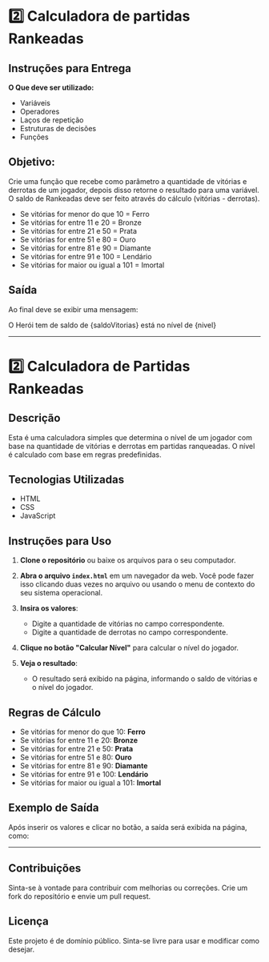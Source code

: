 # 2️⃣ Calculadora de partidas Rankeadas

## Instruções para Entrega

**O Que deve ser utilizado:**

- Variáveis
- Operadores
- Laços de repetição
- Estruturas de decisões
- Funções

## Objetivo:

Crie uma função que recebe como parâmetro a quantidade de vitórias e derrotas de um jogador, depois disso retorne o resultado para uma variável. O saldo de Rankeadas deve ser feito através do cálculo (vitórias - derrotas).

- Se vitórias for menor do que 10 = Ferro
- Se vitórias for entre 11 e 20 = Bronze
- Se vitórias for entre 21 e 50 = Prata
- Se vitórias for entre 51 e 80 = Ouro
- Se vitórias for entre 81 e 90 = Diamante
- Se vitórias for entre 91 e 100 = Lendário
- Se vitórias for maior ou igual a 101 = Imortal

## Saída

Ao final deve se exibir uma mensagem:

O Herói tem de saldo de {saldoVitorias} está no nível de {nivel}

---

# 2️⃣ Calculadora de Partidas Rankeadas

## Descrição

Esta é uma calculadora simples que determina o nível de um jogador com base na quantidade de vitórias e derrotas em partidas ranqueadas. O nível é calculado com base em regras predefinidas.

## Tecnologias Utilizadas

- HTML
- CSS
- JavaScript

## Instruções para Uso

1. **Clone o repositório** ou baixe os arquivos para o seu computador.

2. **Abra o arquivo `index.html`** em um navegador da web. Você pode fazer isso clicando duas vezes no arquivo ou usando o menu de contexto do seu sistema operacional.

3. **Insira os valores**:
   - Digite a quantidade de vitórias no campo correspondente.
   - Digite a quantidade de derrotas no campo correspondente.

4. **Clique no botão "Calcular Nível"** para calcular o nível do jogador.

5. **Veja o resultado**:
   - O resultado será exibido na página, informando o saldo de vitórias e o nível do jogador.

## Regras de Cálculo

- Se vitórias for menor do que 10: **Ferro**
- Se vitórias for entre 11 e 20: **Bronze**
- Se vitórias for entre 21 e 50: **Prata**
- Se vitórias for entre 51 e 80: **Ouro**
- Se vitórias for entre 81 e 90: **Diamante**
- Se vitórias for entre 91 e 100: **Lendário**
- Se vitórias for maior ou igual a 101: **Imortal**

## Exemplo de Saída

Após inserir os valores e clicar no botão, a saída será exibida na página, como:

---

## Contribuições

Sinta-se à vontade para contribuir com melhorias ou correções. Crie um fork do repositório e envie um pull request.

## Licença

Este projeto é de domínio público. Sinta-se livre para usar e modificar como desejar.